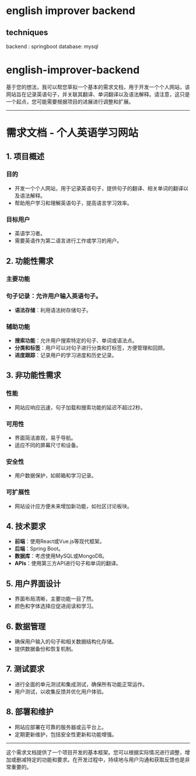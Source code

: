 # english improver backend
## techniques
backend : springboot
database: mysql
# english-improver-backend
基于您的想法，我可以帮您草拟一个基本的需求文档，用于开发一个个人网站，该网站旨在记录英语句子，并关联其翻译、单词翻译以及语法解释。请注意，这只是一个起点，您可能需要根据项目的进展进行调整和扩展。

---

# 需求文档 - 个人英语学习网站

## 1. 项目概述
### 目的
- 开发一个个人网站，用于记录英语句子，提供句子的翻译、相关单词的翻译以及语法解释。
- 帮助用户学习和理解英语句子，提高语言学习效率。

### 目标用户
- 英语学习者。
- 需要英语作为第二语言进行工作或学习的用户。

## 2. 功能性需求
### 主要功能
###  **句子记录**：允许用户输入英语句子。

- **语法存储**：利用语法树存储句子。





### 辅助功能
- **搜索功能**：允许用户搜索特定的句子、单词或语法点。
- **分类和标签**：用户可以对句子进行分类和打标签，方便管理和回顾。
- **进度跟踪**：记录用户的学习进度和历史记录。

## 3. 非功能性需求
### 性能
- 网站应响应迅速，句子加载和搜索功能的延迟不超过2秒。

### 可用性
- 界面简洁直观，易于导航。
- 适应不同的屏幕尺寸和设备。

### 安全性
- 用户数据保护，如邮箱和学习记录。

### 可扩展性
- 网站设计应方便未来增加新功能，如社区讨论板块。

## 4. 技术要求
- **前端**：使用React或Vue.js等现代框架。
- **后端**：Spring Boot。
- **数据库**：考虑使用MySQL或MongoDB。
- **APIs**：使用第三方API进行句子和单词的翻译。

## 5. 用户界面设计
- 界面布局清晰，主要功能一目了然。
- 颜色和字体选择应促进阅读和学习。

## 6. 数据管理
- 确保用户输入的句子和相关数据结构化存储。
- 提供数据备份和恢复机制。

## 7. 测试要求
- 进行全面的单元测试和集成测试，确保所有功能正常运作。
- 用户测试，以收集反馈并优化用户体验。

## 8. 部署和维护
- 网站应部署在可靠的服务器或云平台上。
- 定期更新维护，包括安全性更新和功能增强。

---

这个需求文档提供了一个项目开发的基本框架。您可以根据实际情况进行调整，增加或删减特定的功能和要求。在开发过程中，持续地与用户沟通和获取反馈也是非常重要的。
